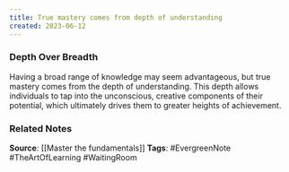 ```yaml
---
title: True mastery comes from depth of understanding
created: 2023-06-12
---
```


### Depth Over Breadth
Having a broad range of knowledge may seem advantageous, but true mastery comes from the depth of understanding. This depth allows individuals to tap into the unconscious, creative components of their potential, which ultimately drives them to greater heights of achievement.

### Related Notes
**Source**: [[Master the fundamentals]]
**Tags**: #EvergreenNote #TheArtOfLearning #WaitingRoom 
